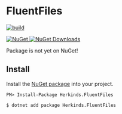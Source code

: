 # FluentFiles

[![build](https://github.com/herkinds/FluentFiles/workflows/build/badge.svg)](https://github.com/herkinds/FluentFiles/actions)

[![NuGet][nuget-badge] ![NuGet Downloads][nuget-download-badge]][nuget]

[nuget]: https://www.nuget.org/packages/Herkinds.FluentFiles/
[nuget-badge]: https://img.shields.io/nuget/v/Herkinds.FluentFiles.svg?style=flat-square
[nuget-download-badge]: https://img.shields.io/nuget/dt/Herkinds.FluentFiles?style=flat-square

Package is not yet on NuGet!

## Install

Install the [NuGet package][nuget] into your project.

```
PM> Install-Package Herkinds.FluentFiles
```
```
$ dotnet add package Herkinds.FluentFiles
```
